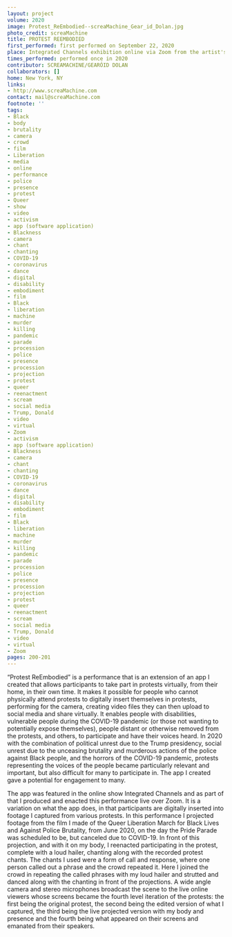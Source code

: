 ```yaml
---
layout: project
volume: 2020
image: Protest_ReEmbodied--screaMachine_Gear_id_Dolan.jpg
photo_credit: screaMachine
title: PROTEST REEMBODIED
first_performed: first performed on September 22, 2020
place: Integrated Channels exhibition online via Zoom from the artist's home
times_performed: performed once in 2020
contributor: SCREAMACHINE/GEARÓID DOLAN
collaborators: []
home: New York, NY
links:
- http://www.screaMachine.com
contact: mail@screaMachine.com
footnote: ''
tags:
- Black
- body
- brutality
- camera
- crowd
- film
- Liberation
- media
- online
- performance
- police
- presence
- protest
- Queer
- show
- video
- activism
- app (software application)
- Blackness
- camera
- chant
- chanting
- COVID-19
- coronavirus
- dance
- digital
- disability
- embodiment
- film
- Black
- liberation
- machine
- murder
- killing
- pandemic
- parade
- procession
- police
- presence
- procession
- projection
- protest
- queer
- reenactment
- scream
- social media
- Trump, Donald
- video
- virtual
- Zoom
- activism
- app (software application)
- Blackness
- camera
- chant
- chanting
- COVID-19
- coronavirus
- dance
- digital
- disability
- embodiment
- film
- Black
- liberation
- machine
- murder
- killing
- pandemic
- parade
- procession
- police
- presence
- procession
- projection
- protest
- queer
- reenactment
- scream
- social media
- Trump, Donald
- video
- virtual
- Zoom
pages: 200-201
---
```


“Protest ReEmbodied” is a performance that is an extension of an app I created that allows participants to take part in protests virtually, from their home, in their own time. It makes it possible for people who cannot physically attend protests to digitally insert themselves in protests, performing for the camera, creating video files they can then upload to social media and share virtually. It enables people with disabilities, vulnerable people during the COVID-19 pandemic (or those not wanting to potentially expose themselves), people distant or otherwise removed from the protests, and others, to participate and have their voices heard. In 2020 with the combination of political unrest due to the Trump presidency, social unrest due to the unceasing brutality and murderous actions of the police against Black people, and the horrors of the COVID-19 pandemic, protests representing the voices of the people became particularly relevant and important, but also difficult for many to participate in. The app I created gave a potential for engagement to many.

The app was featured in the online show Integrated Channels and as part of that I produced and enacted this performance live over Zoom. It is a variation on what the app does, in that participants are digitally inserted into footage I captured from various protests. In this performance I projected footage from the film I made of the Queer Liberation March for Black Lives and Against Police Brutality, from June 2020, on the day the Pride Parade was scheduled to be, but canceled due to COVID-19. In front of this projection, and with it on my body, I reenacted participating in the protest, complete with a loud hailer, chanting along with the recorded protest chants. The chants I used were a form of call and response, where one person called out a phrase and the crowd repeated it. Here I joined the crowd in repeating the called phrases with my loud hailer and strutted and danced along with the chanting in front of the projections. A wide angle camera and stereo microphones broadcast the scene to the live online viewers whose screens became the fourth level iteration of the protests: the first being the original protest, the second being the edited version of what I captured, the third being the live projected version with my body and presence and the fourth being what appeared on their screens and emanated from their speakers.